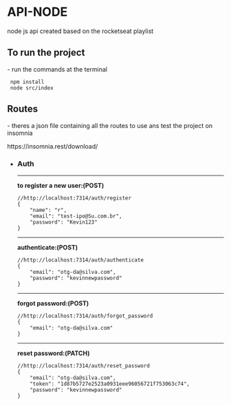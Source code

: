 # API-NODE
node js api created based on the rocketseat playlist

<H2>To run the project</H2>
<p> - run the commands at the terminal</p>

```
 npm install
 node src/index
```

<H2>Routes</H2>
<p> - theres a json file containing all the routes to use ans test the project on insomnia</p>
<a target="_blank">https://insomnia.rest/download/<a>
 
* <H3>Auth</H3>
 	<hr>
	<b><p> to register a new user:(POST)</p></b>

	```
	//http://localhost:7314/auth/register
	{ 
		"name": "r",
		"email": "test-ipo@Su.com.br",
		"password": "Kevin123"
	}
	```
	<hr>
	<b><p> authenticate:(POST)</p></b>

	```
	//http://localhost:7314/auth/authenticate
	{
		"email": "otg-da@silva.com",
		"password": "kevinnewpassword"
	}
	```
	<hr>
	<b>
	<p> forgot password:(POST)</p></b>

	```
	//http://localhost:7314/auth/forgot_password
	{
		"email": "otg-da@silva.com"
	}
	```
	<hr>
	<b>
	<p> reset password:(PATCH)</p></b>

	```
	//http://localhost:7314/auth/reset_password
	{
		"email": "otg-da@silva.com",
		"token": "1d87b5727e2523a0931eee96056721f753063c74",
		"password": "kevinnewpassword"
	}
	```
